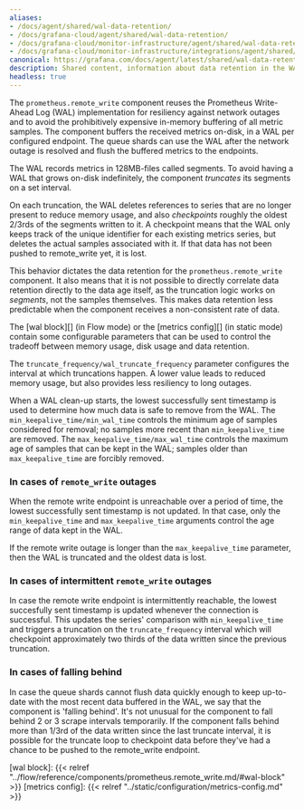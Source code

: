 ```yaml
---
aliases:
- /docs/agent/shared/wal-data-retention/
- /docs/grafana-cloud/agent/shared/wal-data-retention/
- /docs/grafana-cloud/monitor-infrastructure/agent/shared/wal-data-retention/
- /docs/grafana-cloud/monitor-infrastructure/integrations/agent/shared/wal-data-retention/
canonical: https://grafana.com/docs/agent/latest/shared/wal-data-retention/
description: Shared content, information about data retention in the WAL
headless: true
---
```


The `prometheus.remote_write` component reuses the Prometheus Write-Ahead Log
(WAL) implementation for resiliency against network outages and to avoid the
prohibitively expensive in-memory buffering of all metric samples. The
component buffers the received metrics on-disk, in a WAL per configured
endpoint. The queue shards can use the WAL after the network outage is resolved
and flush the buffered metrics to the endpoints.

The WAL records metrics in 128MB-files called segments. To avoid having a WAL
that grows on-disk indefinitely, the component _truncates_ its segments on a
set interval.

On each truncation, the WAL deletes references to series that are no longer
present to reduce memory usage, and also _checkpoints_ roughly the oldest
2/3rds of the segments written to it. A checkpoint means that the WAL only
keeps track of the unique identifier for each existing metrics series, but
deletes the actual samples associated with it. If that data has not been pushed
to remote_write yet, it is lost.

This behavior dictates the data retention for the `prometheus.remote_write`
component. It also means that it is not possible to directly correlate data
retention directly to the data age itself, as the truncation logic works on
_segments_, not the samples themselves. This makes data retention less
predictable when the component receives a non-consistent rate of data.

The [wal block][] (in Flow mode) or the [metrics config][] (in static mode)
contain some configurable parameters that can be used to control the tradeoff
between memory usage, disk usage and data retention.

The `truncate_frequency/wal_truncate_frequency` parameter configures the
interval at which truncations happen. A lower value leads to reduced memory
usage, but also provides less resiliency to long outages.

When a WAL clean-up starts, the lowest successfully sent timestamp is used to
determine how much data is safe to remove from the WAL.
The `min_keepalive_time/min_wal_time` controls the minimum age of samples
considered for removal; no samples more recent than `min_keepalive_time` are
removed. The `max_keepalive_time/max_wal_time` controls the maximum age of
samples that can be kept in the WAL; samples older than
`max_keepalive_time` are forcibly removed.

### In cases of `remote_write` outages
When the remote write endpoint is unreachable over a period of time, the lowest
successfully sent timestamp is not updated. In that case, only the
`min_keepalive_time` and `max_keepalive_time` arguments control the age range
of data kept in the WAL.

If the remote write outage is longer than the `max_keepalive_time` parameter,
then the WAL is truncated and the oldest data is lost.

### In cases of intermittent `remote_write` outages
In case the remote write endpoint is intermittently reachable, the lowest
succesfully sent timestamp is updated whenever the connection is successful.
This updates the series' comparison with `min_keepalive_time` and triggers a
truncation on the `truncate_frequency` interval which will checkpoint
approximately two thirds of the data written since the previous truncation.

### In cases of falling behind
In case the queue shards cannot flush data quickly enough to keep
up-to-date with the most recent data buffered in the WAL, we say that the
component is 'falling behind'.
It's not unusual for the component to fall behind 2 or 3 scrape intervals
temporarily.
If the component falls behind more than 1/3rd of the data written since the
last truncate interval, it is possible for the truncate loop to checkpoint data
before they've had a chance to be pushed to the remote_write endpoint.

[wal block]: {{< relref "../flow/reference/components/prometheus.remote_write.md/#wal-block" >}}
[metrics config]: {{< relref "../static/configuration/metrics-config.md" >}}
